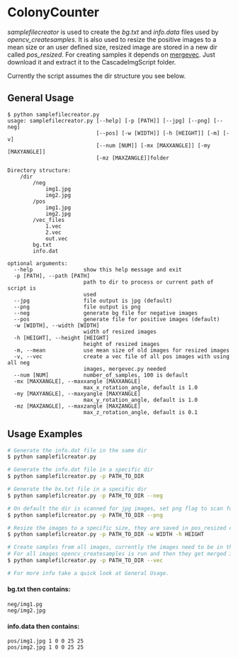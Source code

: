 # ColonyCounter

*samplefilecreator* is used to create the *bg.txt* and *info.data* files used by *opencv_createsamples*.
It is also used to resize the positive images to a mean size or an user defined size, resized image are stored in a new dir called *pos_resized*.
For creating samples it depends on [mergevec](https://github.com/thacoon/mergevec). Just download it and extract it to the CascadeImgScript folder.

Currently the script assumes the dir structure you see below.

## General Usage

```
$ python samplefilecreator.py
usage: samplefilecreator.py [--help] [-p [PATH]] [--jpg] [--png] [--neg]
                            [--pos] [-w [WIDTH]] [-h [HEIGHT]] [-m] [-v]
                            [--num [NUM]] [-mx [MAXXANGLE]] [-my [MAXYANGLE]]
                            [-mz [MAXZANGLE]]folder

Directory structure:
    /dir
        /neg
            img1.jpg
            img2.jpg
        /pos
            img1.jpg
            img2.jpg
        /vec_files
            1.vec
            2.vec
            out.vec
        bg.txt
        info.dat

optional arguments:
  --help                show this help message and exit
  -p [PATH], --path [PATH]
                        path to dir to process or current path of script is
                        used
  --jpg                 file output is jpg (default)
  --png                 file output is png
  --neg                 generate bg file for negative images
  --pos                 generate file for positive images (default)
  -w [WIDTH], --width [WIDTH]
                        width of resized images
  -h [HEIGHT], --height [HEIGHT]
                        height of resized images
  -m, --mean            use mean size of old images for resized images
  -v, --vec             create a vec file of all pos images with using all neg
                        images, mergevec.py needed
  --num [NUM]           number_of_samples, 100 is default
  -mx [MAXXANGLE], --maxxangle [MAXXANGLE]
                        max_x_rotation_angle, default is 1.0
  -my [MAXYANGLE], --maxyangle [MAXYANGLE]
                        max_y_rotation_angle, default is 1.0
  -mz [MAXZANGLE], --maxzangle [MAXZANGLE]
                        max_z_rotation_angle, default is 0.1

```

## Usage Examples
```bash
# Generate the info.dat file in the same dir
$ python samplefilcreator.py

# Generate the info.dat file in a specific dir
$ python samplefilcreator.py -p PATH_TO_DIR

# Generate the bx.txt file in a specific dir
$ python samplefilcreator.py -p PATH_TO_DIR --neg

# On default the dir is scanned for jpg images, set png flag to scan for png
$ python samplefilcreator.py -p PATH_TO_DIR --png

# Resize the images to a specific size, they are saved in pos_resized dir
$ python samplefilcreator.py -p PATH_TO_DIR -w WIDTH -h HEIGHT

# Create samples from all images, currently the images need to be in the pos_resized dir
# For all images opencv_createsamples is run and then they get merged in one vec file (dependencies: [mergevec](https://github.com/thacoon/mergevec))
$ python samplefilcreator.py -p PATH_TO_DIR --vec

# For more info take a quick look at General Usage.
```

#### bg.txt then contains:

```
neg/img1.pg
neg/img2.jpg
```
#### info.data then contains:

```
pos/img1.jpg 1 0 0 25 25
pos/img2.jpg 1 0 0 25 25
```
